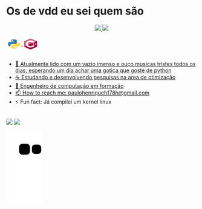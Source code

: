 # Os de vdd eu sei quem são

<div align="center">
  <a href="https://github.com/Phones">
  <img height="180em" src="https://github-readme-stats.vercel.app/api?username=Phones&show_icons=true&theme=dracula&include_all_commits=true&count_private=true"/>
  <img height="180em" src="https://github-readme-stats.vercel.app/api/top-langs/?username=Phones&layout=compact&langs_count=7&theme=dracula"/>
</div>

  
  <div style="display: inline_block"><br>
  <img align="center" alt="Phones-Python" height="30" width="40" src="https://raw.githubusercontent.com/devicons/devicon/master/icons/python/python-original.svg">
  <img align="center" alt="Phones-Cpluscplus" height="30" width="40" src="https://raw.githubusercontent.com/devicons/devicon/master/icons/cplusplus/cplusplus-original.svg">
</div>
  
  
  ##


- 🔭 Atualmente lido com um vazio imenso e ouço musicas tristes todos os dias, esperando um dia achar uma gotica que goste de python
- ☕ Estudando e desenvolvendo pesquisas na area de otimização
- 👯 Engenheiro de computação em formação
- 📫 How to reach me: paulohenriqueh178h@gmail.com
- ⚡ Fun fact: Já compilei um kernel linux
  
  
 ##
  
<div>  
  <a href = "mailto:paulohenriqueh178h@gmail.com"><img src="https://img.shields.io/badge/-Gmail-%23333?style=for-the-badge&logo=gmail&logoColor=white" target="_blank"></a>
  <a href="https://www.linkedin.com/in/gustavo-da-silva-carvalho-578bb218b/" target="_blank"><img src="https://img.shields.io/badge/-LinkedIn-%230077B5?style=for-the-badge&logo=linkedin&logoColor=white" target="_blank"></a> 
  
  ![Snake animation](https://github.com/rafaballerini/rafaballerini/blob/output/github-contribution-grid-snake.svg)
  
</div>
